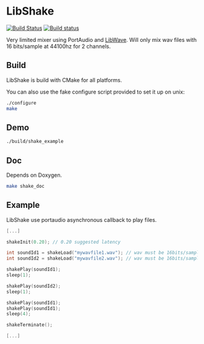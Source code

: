 LibShake
========
[![Build Status](https://travis-ci.org/ssbx/libshake.svg?branch=master)](https://travis-ci.org/ssbx/libshake)
[![Build status](https://ci.appveyor.com/api/projects/status/9fd4q1t27bej41ox/branch/master?svg=true)](https://ci.appveyor.com/project/ssbx/libshake/branch/master)

Very limited mixer using PortAudio and [LibWave](https://github.com/ssbx/libwave). Will only mix wav files with 16 bits/sample at 44100hz for 2 channels.

Build
-----
LibShake is build with CMake for all platforms.

You can also use the fake configure script provided to set it up on unix:
```sh
./configure
make
```

Demo
----
```sh
./build/shake_example
```

Doc
---
Depends on Doxygen.
```sh
make shake_doc
```

Example
-------
LibShake use portaudio asynchronous callback to play files.

```c
[...]

shakeInit(0.20); // 0.20 suggested latency

int soundId1 = shakeLoad("mywavfile1.wav"); // wav must be 16bits/samples 44100samples/seconds 2 channels
int soundId2 = shakeLoad("mywavfile2.wav"); // wav must be 16bits/samples 44100samples/seconds 2 channels

shakePlay(soundId1);
sleep(1);

shakePlay(soundId2);
sleep(1);

shakePlay(soundId1);
shakePlay(soundId1);
sleep(4);

shakeTerminate();

[...]

```
